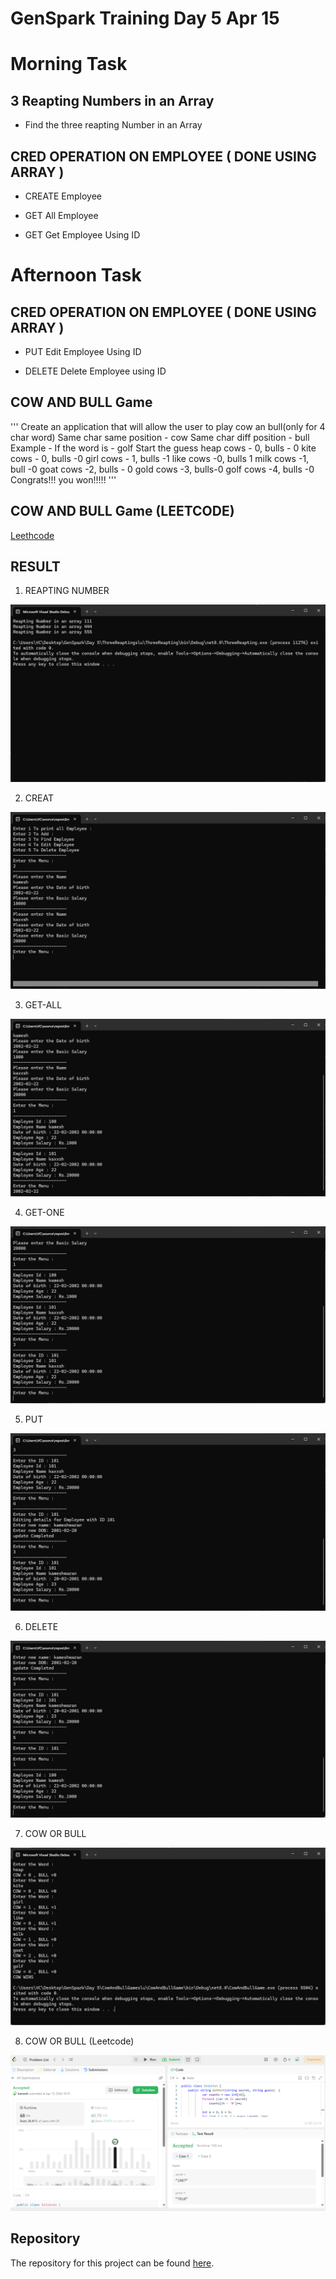 # GenSpark Training Day 5 Apr 15

# Morning Task

## 3 Reapting Numbers in an Array 

- Find the three reapting Number in an Array

## CRED OPERATION ON EMPLOYEE ( DONE USING ARRAY )

- CREATE Employee

- GET All Employee

- GET Get Employee Using ID

# Afternoon Task 

## CRED OPERATION ON EMPLOYEE ( DONE USING ARRAY )

- PUT Edit Employee Using ID

- DELETE Delete Employee using ID

## COW AND BULL Game

'''
Create an application that will allow the user to play cow an bull(only for 4 char word)
Same char same position - cow
Same char diff position - bull
Example - If the word is - golf
Start the guess
heap
cows - 0, bulls - 0
kite
cows - 0, bulls -0
girl
cows - 1, bulls -1
like
cows -0, bulls 1
milk
cows -1, bull -0
goat
cows -2, bulls - 0
gold
cows -3, bulls-0
golf
cows -4, bulls -0
Congrats!!! you won!!!!!
'''

## COW AND BULL Game (LEETCODE)

[Leethcode](https://leetcode.com/problems/bulls-and-cows/description/)

## RESULT

1. REAPTING NUMBER

![REAPTING NUMBER](https://github.com/kaxxsh/GenSpark/blob/main/Results/Day%205/ReaptingNumber.png)

2. CREAT

![CREATE](https://github.com/kaxxsh/GenSpark/blob/main/Results/Day%205/CREATE.png)

3. GET-ALL

![GET-ALL](https://github.com/kaxxsh/GenSpark/blob/main/Results/Day%205/GETALL.png)

4. GET-ONE

![GET-ONE](https://github.com/kaxxsh/GenSpark/blob/main/Results/Day%205/FINDONE.png)

5. PUT

![PUT OR PATCH](https://github.com/kaxxsh/GenSpark/blob/main/Results/Day%205/PUT.png)

6. DELETE

![DELETE](https://github.com/kaxxsh/GenSpark/blob/main/Results/Day%205/DELETE.png)

7. COW OR BULL

![COW-OR-BULL](https://github.com/kaxxsh/GenSpark/blob/main/Results/Day%205/cowandbull.png)

8. COW OR BULL (Leetcode)

![COW-OR-BULL](https://github.com/kaxxsh/GenSpark/blob/main/Results/Day%205/leetcode.png)

## Repository

The repository for this project can be found [here](https://github.com/gayat19/FSD09Apr2024).